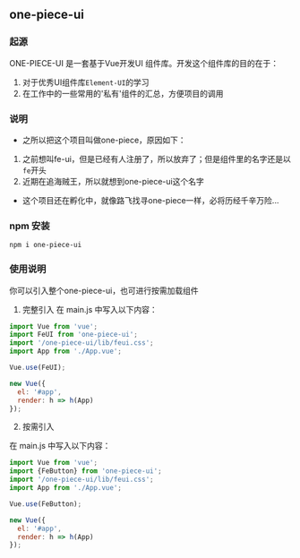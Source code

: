 ## one-piece-ui

### 起源

ONE-PIECE-UI 是一套基于Vue开发UI 组件库。开发这个组件库的目的在于：
1. 对于优秀UI组件库`Element-UI`的学习
2. 在工作中的一些常用的'私有'组件的汇总，方便项目的调用

### 说明

- 之所以把这个项目叫做one-piece，原因如下：
1. 之前想叫fe-ui，但是已经有人注册了，所以放弃了；但是组件里的名字还是以`fe`开头
2. 近期在追海贼王，所以就想到one-piece-ui这个名字
- 这个项目还在孵化中，就像路飞找寻one-piece一样，必将历经千辛万险...

### npm 安装
```
npm i one-piece-ui
```

### 使用说明

你可以引入整个one-piece-ui，也可进行按需加载组件
1. 完整引入
在 main.js 中写入以下内容：

```js
import Vue from 'vue';
import FeUI from 'one-piece-ui';
import '/one-piece-ui/lib/feui.css';
import App from './App.vue';

Vue.use(FeUI);

new Vue({
  el: '#app',
  render: h => h(App)
});
```
2. 按需引入

在 main.js 中写入以下内容：

```js
import Vue from 'vue';
import {FeButton} from 'one-piece-ui';
import '/one-piece-ui/lib/feui.css';
import App from './App.vue';

Vue.use(FeButton);

new Vue({
  el: '#app',
  render: h => h(App)
});
```




